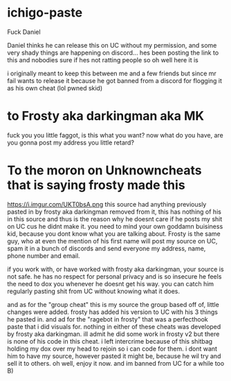 # ichigo-paste
Fuck Daniel

Daniel thinks he can release this on UC without my permission, and some very shady things are happening on discord... hes been posting the link to this and nobodies sure if hes not ratting people so oh well here it is

i originally meant to keep this between me and a few friends but since mr fail wants to release it because he got banned from a discord for flogging it as his own cheat (lol pwned skid)

# to Frosty aka darkingman aka MK

fuck you you little faggot, is this what you want? now what do you have, are you gonna post my address you little retard?

# To the moron on Unknowncheats that is saying frosty made this
https://i.imgur.com/UKT0bsA.png this source had anything previously pasted in by frosty aka darkingman removed from it, this has nothing of his in this source and thus is the reason why he doesnt care if he posts my shit on UC cus he didnt make it. you need to mind your own goddamn buisiness kid, because you dont know what you are talking about. Frosty is the same guy, who at even the mention of his first name will post my source on UC, spam it in a bunch of discords and send everyone my address, name, phone number and email. 

if you work with, or have worked with frosty aka darkingman, your source is not safe. he has no respect for personal privacy and is so insecure he feels the need to dox you whenever he doesnt get his way. you can catch him regularly pasting shit from UC without knowing what it does.

and as for the "group cheat" this is my source the group based off of, little changes were added. frosty has added his version to UC with his 3 things he pasted in. and ad for the "ragebot in frosty" that was a perfecthook paste that i did visuals for. nothing in either of these cheats was developed by frosty aka darkingman. ill admit he did some work in frosty v2 but there is none of his code in this cheat. i left intercrime because of this shitbag holding my dox over my head to rejoin so i can code for them. i dont want him to have my source, however pasted it might be, because he wil try and sell it to others. oh well, enjoy it now. and im banned from UC for a while too B)
